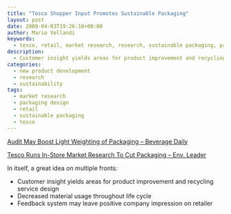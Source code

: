 ```yaml
---
title: "Tesco Shopper Input Promotes Sustainable Packaging"
layout: post
date: 2009-04-03T19:26:18+00:00
author: Mario Vellandi
keywords:
  - tesco, retail, market research, research, sustainable packaging, packaging design, new product development
description:
  - Customer insight yields areas for product improvement and recycling service design; Decreased material usage throughout life cycle
categories:
  - new product development
  - research
  - sustainability
tags:
  - market research
  - packaging design
  - retail
  - sustainable packaging
  - tesco
---
```

<a rel="nofollow" href="http://www.beveragedaily.com/Products/Audit-may-boost-light-weighting-of-packaging">Audit May Boost Light Weighting of Packaging &#8211; Beverage Daily</a>

<a rel="nofollow" href="http://www.environmentalleader.com/2009/04/02/tesco-trials-in-store-market-research-to-cut-packaging/">Tesco Runs In-Store Market Research To Cut Packaging &#8211; Env. Leader</a>

In itself, a great idea on multiple fronts:

  * Customer insight yields areas for product improvement and recycling service design
  * Decreased material usage throughout life cycle
  * Feedback system may leave positive company impression on retailer
